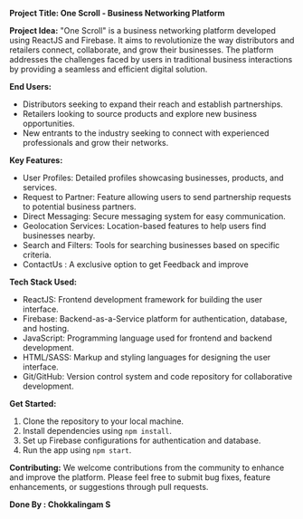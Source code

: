 **Project Title: One Scroll - Business Networking Platform**

**Project Idea:**
"One Scroll" is a business networking platform developed using ReactJS and Firebase. It aims to revolutionize the way distributors and retailers connect, collaborate, and grow their businesses. The platform addresses the challenges faced by users in traditional business interactions by providing a seamless and efficient digital solution.

**End Users:**
- Distributors seeking to expand their reach and establish partnerships.
- Retailers looking to source products and explore new business opportunities.
- New entrants to the industry seeking to connect with experienced professionals and grow their networks.

**Key Features:**
- User Profiles: Detailed profiles showcasing businesses, products, and services.
- Request to Partner: Feature allowing users to send partnership requests to potential business partners.
- Direct Messaging: Secure messaging system for easy communication.
- Geolocation Services: Location-based features to help users find businesses nearby.
- Search and Filters: Tools for searching businesses based on specific criteria.
- ContactUs : A exclusive option to get Feedback and improve

**Tech Stack Used:**
- ReactJS: Frontend development framework for building the user interface.
- Firebase: Backend-as-a-Service platform for authentication, database, and hosting.
- JavaScript: Programming language used for frontend and backend development.
- HTML/SASS: Markup and styling languages for designing the user interface.
- Git/GitHub: Version control system and code repository for collaborative development.

**Get Started:**
1. Clone the repository to your local machine.
2. Install dependencies using `npm install`.
3. Set up Firebase configurations for authentication and database.
4. Run the app using `npm start`.

**Contributing:**
We welcome contributions from the community to enhance and improve the platform. Please feel free to submit bug fixes, feature enhancements, or suggestions through pull requests.

**Done By : Chokkalingam S**
